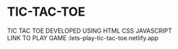 # TIC-TAC-TOE
TIC TAC TOE DEVELOPED USING HTML CSS JAVASCRIPT
<br>
LINK TO PLAY GAME :lets-play-tic-tac-toe.netlify.app
